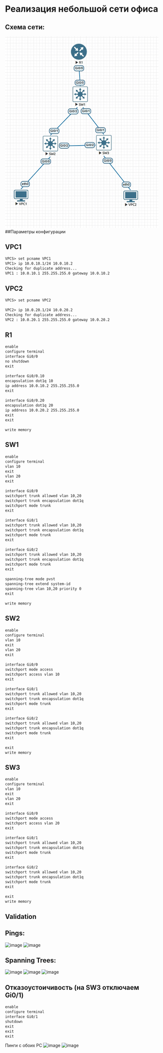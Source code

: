 # Реализация небольшой сети офиса
## Схема сети:
![image](https://github.com/GoldeneyeAF/networks_2024_labs/blob/main/images/network.jpg)
##Параметры конфигурации
## VPC1
```
VPCS> set pcname VPC1
VPC1> ip 10.0.10.1/24 10.0.10.2
Checking for duplicate address...
VPC1 : 10.0.10.1 255.255.255.0 gateway 10.0.10.2
```

## VPC2
```
VPCS> set pcname VPC2

VPC2> ip 10.0.20.1/24 10.0.20.2
Checking for duplicate address...
VPC2 : 10.0.20.1 255.255.255.0 gateway 10.0.20.2
```

## R1
```
enable
configure terminal
interface Gi0/0
no shutdown
exit

interface Gi0/0.10
encapsulation dot1q 10
ip address 10.0.10.2 255.255.255.0
exit

interface Gi0/0.20
encapsulation dot1q 20
ip address 10.0.20.2 255.255.255.0
exit
exit

write memory
```

## SW1
```
enable
configure terminal
vlan 10
exit
vlan 20
exit

interface Gi0/0
switchport trunk allowed vlan 10,20
switchport trunk encapsulation dot1q
switchport mode trunk
exit

interface Gi0/1
switchport trunk allowed vlan 10,20
switchport trunk encapsulation dot1q
switchport mode trunk
exit

interface Gi0/2
switchport trunk allowed vlan 10,20
switchport trunk encapsulation dot1q
switchport mode trunk
exit

spanning-tree mode pvst
spanning-tree extend system-id
spanning-tree vlan 10,20 priority 0
exit

write memory
```

## SW2
```
enable
configure terminal
vlan 10
exit
vlan 20
exit

interface Gi0/0
switchport mode access
switchport access vlan 10
exit

interface Gi0/1
switchport trunk allowed vlan 10,20
switchport trunk encapsulation dot1q
switchport mode trunk
exit

interface Gi0/2
switchport trunk allowed vlan 10,20
switchport trunk encapsulation dot1q
switchport mode trunk
exit

exit
write memory
```

## SW3
```
enable
configure terminal
vlan 10
exit
vlan 20
exit

interface Gi0/0
switchport mode access
switchport access vlan 20
exit

interface Gi0/1
switchport trunk allowed vlan 10,20
switchport trunk encapsulation dot1q
switchport mode trunk
exit

interface Gi0/2
switchport trunk allowed vlan 10,20
switchport trunk encapsulation dot1q
switchport mode trunk
exit

exit
write memory
```


## Validation
## Pings:
![image](https://github.com/GoldeneyeAF/networks_2024_labs/images/ping1.jpg)
![image](https://github.com/GoldeneyeAF/networks_2024_labs/images/ping2.jpg)
## Spanning Trees:
![image](https://github.com/GoldeneyeAF/networks_2024_labs/images/treeSW1.jpg)
![image](https://github.com/GoldeneyeAF/networks_2024_labs/images/treeSW2.jpg)
![image](https://github.com/GoldeneyeAF/networks_2024_labs/images/treeSW2.jpg)
## Отказоустоичивость (на SW3 отключаем Gi0/1)
```
enable
configure terminal
interface Gi0/1
shutdown
exit
exit
exit
```
Пинги с обоих PC
![image](https://github.com/GoldeneyeAF/networks_2024_labs/images/ping_stable1.jpg)
![image](https://github.com/GoldeneyeAF/networks_2024_labs/images/ping_stable2.jpg)
